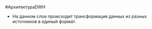#АрхитектураDWH 

* На данном слое происходит трансформация данных из разных источников в единый формат.